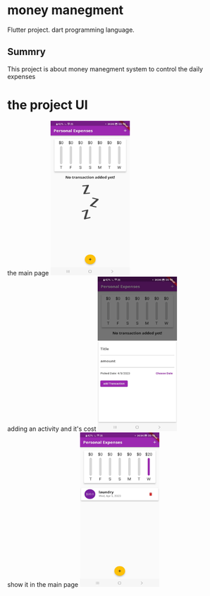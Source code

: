 # money manegment

Flutter project.
dart programming language.

## Summry

This project is about money manegment system to control the daily expenses
# the project UI

the main page
<img src="money manegment photos/3.jpg" width=180 height=350>
<br/>
adding an activity and it's cost
<img src="money manegment photos/2.jpg" width=180 height=350>
<br/>
show it in the main page
<img src="money manegment photos/1.jpg" width=180 height=350>
